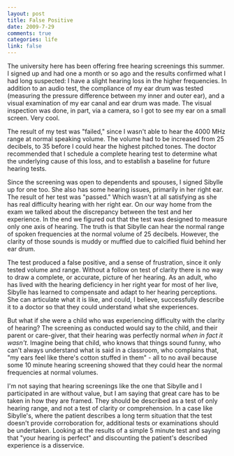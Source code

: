 ```yaml
--- 
layout: post
title: False Positive
date: 2009-7-29
comments: true
categories: life
link: false
---
```

The university here has been offering free hearing screenings this summer. I signed up and had one a month or so ago and the results confirmed what I had long suspected: I have a slight hearing loss in the higher frequencies. In addition to an audio test, the compliance of my ear drum was tested (measuring the pressure difference between my inner and outer ear), and a visual examination of my ear canal and ear drum was made. The visual inspection was done, in part, via a camera, so I got to see my ear on a small screen. Very cool.

The result of my test was "failed," since I wasn't able to hear the 4000 MHz range at normal speaking volume. The volume had to be increased from 25 decibels, to 35 before I could hear the highest pitched tones. The doctor recommended that I schedule a complete hearing test to determine what the underlying cause of this loss, and to establish a baseline for future hearing tests.

Since the screening was open to dependents and spouses, I signed Sibylle up for one too. She also has some hearing issues, primarily in her right ear. The result of her test was "passed." Which wasn't at all satisfying as she has real difficulty hearing with her right ear. On our way home from the exam we talked about the discrepancy between the test and her experience. In the end we figured out that the test was designed to measure only one axis of hearing. The truth is that Sibylle can hear the normal range of spoken frequencies at the normal volume of 25 decibels. However, the clarity of those sounds is muddy or muffled due to calcified fluid behind her ear drum.

The test produced a false positive, and a sense of frustration, since it only tested volume and range. Without a follow on test of clarity there is no way to draw a complete, or accurate, picture of her hearing. As an adult, who has lived with the hearing deficiency in her right year for most of her live, Sibylle has learned to compensate and adapt to her hearing perceptions. She can articulate what it is like, and could, I believe, successfully describe it to a doctor so that they could understand what she experiences.

But what if she were a child who was experiencing difficulty with the clarity of hearing? The screening as conducted would say to the child, and their parent or care-giver, that their hearing was perfectly normal <em>when in fact it wasn't</em>. Imagine being that child, who knows that things sound funny, who can't always understand what is said in a classroom, who complains that, "my ears feel like there's cotton stuffed in them" - all to no avail because some 10 minute hearing screening showed that they could hear the normal frequencies at normal volumes.

I'm not saying that hearing screenings like the one that Sibylle and I participated in are without value, but I am saying that great care has to be taken in how they are framed. They should be described as a test of only hearing range, and not a test of clarity or comprehension. In a case like Sibylle's, where the patient describes a long term situation that the test doesn't provide corroboration for, additional tests or examinations should be undertaken. Looking at the results of a simple 5 minute test and saying that "your hearing is perfect" and discounting the patient's described experience is a disservice.
